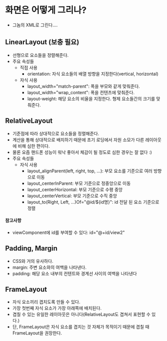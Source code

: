 # 화면은 어떻게 그리나?
- 그놈의 XML로 그린다....

## LinearLayout (보충 필요)
- 선형으로 요소들을 정렬해준다.
- 주요 속성들
    - 직접 사용
        - orientation: 자식 요소들의 배열 방향을 지정한다(vertical, horizontal)
    - 자식 사용
        - layout_width="match-parent": 폭을 부모와 같게 맞춰준다.
        - layout_width="wrap_content": 폭을 컨텐츠에 맞춰준다.
        - layout-weight: 해당 요소의 비율을 지정한다. 형제 요소들간의 크기를 맞춰준다.

## RelativeLayout
- 기준점에 따라 상대적으로 요소들을 정렬해준다.
- 계산을 통해 상대적으로 배치하기 때문에 초기 로딩에서 자원 소모가 다른 레이아웃에 비해 심한 편이다.
- 물론 요즘 핸드폰 성능이 워낙 좋아서 체감이 될 정도로 심한 경우는 잘 없다 :)
- 주요 속성들
    - 자식 사용
        - layout_alignParent(left, right, top, ...): 부모 요소를 기준으로 여러 방향으로 이동
        - layout_centerInParent: 부모 기준으로 정중앙으로 이동
        - layout_centerHorizontal: 부모 기준으로 수평 중앙
        - layout_centerVertical: 부모 기준으로 수직 중앙
        - layout_to(Right, Left, ...)Of="@id/${id명}": id 전달 된 요소 기준으로 정렬

#### 참고사항
- viewComponent에 id를 부여할 수 있다: id="@+id/view2"

## Padding, Margin
- CSS와 거의 유사하다.
- margin: 주변 요소와의 여백을 나타낸다.
- padding: 해당 요소 내부의 컨텐트와 경계선 사이의 여백을 나타낸다

## FrameLayout
- 자식 요소끼리 겹치도록 만들 수 있다.
- 가장 첫번째 자식 요소가 가장 아래쪽에 배치된다.
- 겹칠 수 있는 유일한 레이아웃은 아니다(RelativeLayout도 겹쳐서 표현할 수 있다.)
- 단, FrameLayout은 자식 요소를 겹치는 것 자체가 목적이기 때문에 겹칠 때 FrameLayout을 권장한다.
